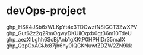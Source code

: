 # devOps-project
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
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
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
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
